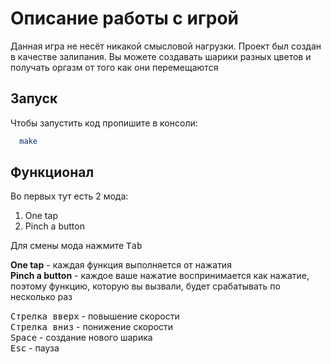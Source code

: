 # Описание работы с игрой

Данная игра не несёт никакой смысловой нагрузки. Проект был создан в качестве залипания. 
Вы можете создавать шарики разных цветов и получать оргазм от того как они перемещаются

## Запуск
Чтобы запустить код пропишите в консоли:
``` bash
  make
```
## Функционал
Во первых тут есть 2 мода:
1. One tap
2. Pinch a button

Для смены мода нажмите <kbd>Tab</kbd>

**One tap** - каждая функция выполняется от нажатия  
**Pinch a button** - каждое ваше нажатие воспринимается как нажатие, поэтому функцию, 
которую вы вызвали, будет срабатывать по несколько раз

<kbd>Стрелка вверх</kbd> - повышение скорости  
<kbd>Стрелка вниз</kbd> - понижение скорости  
<kbd>Space</kbd> - создание нового шарика  
<kbd>Esc</kbd> - пауза  
